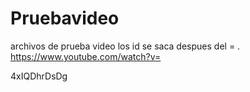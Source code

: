 # Pruebavideo
archivos de prueba video
los id se saca despues del = .
https://www.youtube.com/watch?v=

4xIQDhrDsDg
